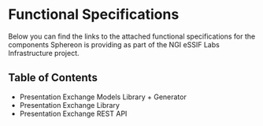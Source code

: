 # Functional Specifications
Below you can find the links to the attached functional specifications for the components Sphereon is providing as part of the NGI eSSIF Labs Infrastructure project.

## Table of Contents
* Presentation Exchange Models Library + Generator
* Presentation Exchange Library
* Presentation Exchange REST API
